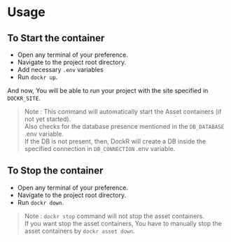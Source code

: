 # Usage

## To Start the container
- Open any terminal of your preference.
- Navigate to the project root directory.
- Add necessary `.env` variables
- Run `dockr up`.

And now, You will be able to run your project with the site specified in `DOCKR_SITE`.

> Note : This command will automatically start the Asset containers (if not yet started).<br>
> Also checks for the database presence mentioned in the `DB_DATABASE` .env variable.<br>
> If the DB is not present, then, DockR will create a DB inside the specified connection in `DB_CONNECTION` .env variable.

## To Stop the container

- Open any terminal of your preference.
- Navigate to the project root directory.
- Run `dockr down`.

> Note : `dockr stop` command will not stop the asset containers.<br>
> If you want stop the asset containers, You have to manually stop the asset containers by `dockr asset down`.
